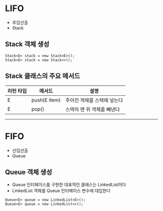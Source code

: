 # LIFO
+ 후입선출
+ Stack

## Stack 객체 생성
```declarative
Stack<E> stack = new Stack<E>();
Stack<E> stack = new Stack<>();
```

## Stack 클래스의 주요 메서드
| 리턴 타입 | 메서드 | 설명 |
| --- | --- | --- |
| E | push(E item) | 주어진 객체를 스택에 넣는다 |
| E | pop() | 스택의 맨 위 객체를 빼낸다 |

---


# FIFO
+ 선입선출
+ Queue

## Queue 객체 생성
+ Queue 인터페이스를 구현한 대표적인 클래스는 LinkedList이다
+ LinkedList 객체를 Queue 인터페이스 변수에 대입한다
```declarative
Queue<E> queue = new LinkedList<E>();
Queue<E> queue = new LinkedList<>();
```
